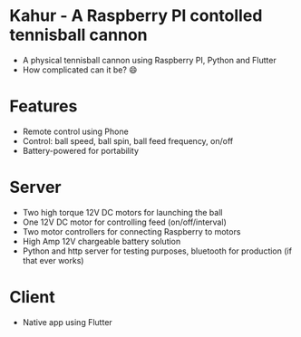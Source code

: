 Kahur - A Raspberry PI contolled tennisball cannon
==================================================

- A physical tennisball cannon using Raspberry PI, Python and Flutter
- How complicated can it be? :smile:  

# Features

- Remote control using Phone
- Control: ball speed, ball spin, ball feed frequency, on/off
- Battery-powered for portability

# Server

- Two high torque 12V DC motors for launching the ball
- One 12V DC motor for controlling feed (on/off/interval)
- Two motor controllers for connecting Raspberry to motors
- High Amp 12V chargeable battery solution
- Python and http server for testing purposes, bluetooth for production (if that ever works)

# Client

- Native app using Flutter
